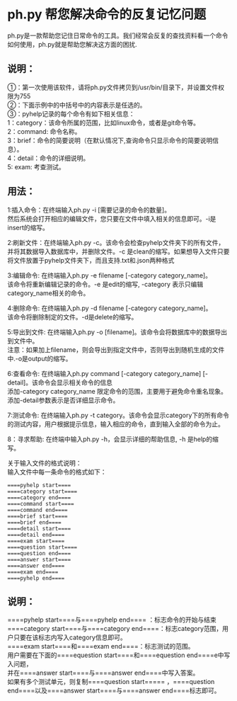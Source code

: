 #   ph.py 帮您解决命令的反复记忆问题
ph.py是一款帮助您记住日常命令的工具。我们经常会反复的查找资料看一个命令如何使用，ph.py就是帮助您解决这方面的困扰.<br/>
##  说明：
①：第一次使用该软件，请将ph.py文件拷贝到/usr/bin/目录下，并设置文件权限为755<br/>
②：下面示例中的中括号中的内容表示是任选的。<br/>
③：pyhelp记录的每个命令有如下相关信息：<br/>
    1：category：该命令所属的范围，比如linux命令，或者是git命令等。<br/>
    2：command: 命令名称。<br/>
    3：brief：命令的简要说明（在默认情况下,查询命令只显示命令的简要说明信息）。<br/>
    4：detail：命令的详细说明。<br/>
    5: exam: 考查测试。<br/>
##  用法：
1:插入命令：在终端输入ph.py -i [需要记录的命令的数量]。<br/>
然后系统会打开相应的编辑文件，您只要在文件中填入相关的信息即可。-i是insert的缩写。<br/>

2:刷新文件：在终端输入ph.py -c。该命令会检查pyhelp文件夹下的所有文件，<br/>
并将其数据导入数据库中，并删除文件。-c 是clean的缩写。如果想导入文件只要将文件放置于pyhelp文件夹下，而且支持.txt和.json两种格式<br/>

3:编辑命令: 在终端输入ph.py -e filename [-category category_name]。<br/>
该命令将重新编辑记录的命令。-e 是edit的缩写, -category 表示只编辑category_name相关的命令。<br/>

4:删除命令: 在终端输入ph.py -d filename [-category category_name]。<br/>
该命令将删除制定的文件。-d是delete的缩写。<br/>

5:导出到文件: 在终端输入ph.py -o [filename]。该命令会将数据库中的数据导出到文件中。<br/>
注意：如果加上filename，则会导出到指定文件中，否则导出到随机生成的文件中.-o是output的缩写。<br/>

6:查看命令: 在终端输入ph.py command [-category category_name] [-detail]。该命令会显示相关命令的信息<br/>
添加-category category_name 限定命令的范围，主要用于避免命令重名现象。<br/>
添加-detail参数表示是否详细显示命令。<br/>

7:测试命令: 在终端输入ph.py -t category。该命令会显示category下的所有命令的测试内容，用户根据提示信息，输入相应的命令，直到输入全部的命令为止。<br/>

8：寻求帮助: 在终端中输入ph.py -h，会显示详细的帮助信息, -h 是help的缩写。<br/>

关于输入文件的格式说明：<br/>
输入文件中每一条命令的格式如下：<br/>

    ====pyhelp start====
    ====category start====
    ====category end====
    ====command start====
    ====command end====
    ====brief start====
    ====brief end====
    ====detail start====
    ====detail end====
    ====exam start====
    ====question start====
    ====question end====
    ====answer start====
    ====answer end====
    ====exam end====
    ====pyhelp end====
    
##  说明：
====pyhelp start====与====pyhelp end==== ：标志命令的开始与结束
====category start====与====category end====：标志category范围，用户只要在该标志内写入category信息即可。<br/>
====exam start====和====exam end====：标志测试的范围。<br/>
用户需要在下面的====equestion start====和====equestion end====e中写入问题，<br/>
并在====answer start====与====answer end====中写入答案。<br/>
如果有多个测试单元，则复制====question start===== ，====question end====以及====answer start====与====answer end====标志即可。<br/>
